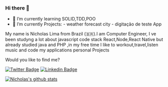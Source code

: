 ### Hi there 👋

- 🌱 I’m currently learning SOLID,TDD,POO 
- 🌱 I’m currently Projects: 
          - weather forecast city 
          - digitação de teste App

My name is Nicholas Lima from Brazil (🇧🇷).I am Computer Engineer, I ve been studyng a lot about javascript code stack React,Node,React Native but already studied java and PHP 
,in my free time I like to workout,travel,listen music and code my applications personal Projects


Would you like to find me?

[![Twitter Badge](https://img.shields.io/badge/-Twitter-1ca0f1?style=flat-square&labelColor=1ca0f1&logo=twitter&logoColor=white&link=https://twitter.com/nichola58915429)](https://twitter.com/nichola58915429)
[![Linkedin Badge](https://img.shields.io/badge/-LinkedIn-blue?style=flat-square&logo=Linkedin&logoColor=white&link=https://www.linkedin.com/in/nicholas-lima-a360311bb/)](https://www.linkedin.com/in/nicholas-lima-a360311bb/)


[![Nicholas's github stats](https://github-readme-stats.vercel.app/api?username=nicholaslima&count_private=true)](https://github.com/nicholaslima)
